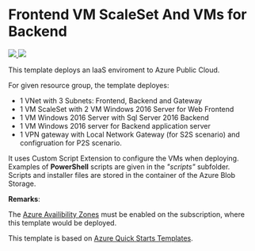 # Frontend VM ScaleSet And VMs for Backend
<a href="https://portal.azure.com/#create/Microsoft.Template/uri/https%3A%2F%2Fraw.githubusercontent.com%2FSoruk%2FAzureRMTemplates%2Fmaster%2FFrontendVMScaleSetAndVMsBackend%2Ftemplate.json" target="_blank">
    <img src="http://azuredeploy.net/deploybutton.png"/>
</a>
<a href="http://armviz.io/#/?load=https%3A%2F%2Fraw.githubusercontent.com%2FSoruk%2FAzureRMTemplates%2Fmaster%2FFrontendVMScaleSetAndVMsBackend%2Ftemplate.json" target="_blank">
    <img src="http://armviz.io/visualizebutton.png"/>
</a>

This template deploys an IaaS enviroment to Azure Public Cloud.

For given resource group, the template deployes:
* 1 VNet with 3 Subnets: Frontend, Backend and Gateway
* 1 VM ScaleSet with 2 VM Windows 2016 Server for Web Frontend
* 1 VM Windows 2016 Server with Sql Server 2016 Backend
* 1 VM Windows 2016 server for Backend application server
* 1 VPN gateway with Local Network Gateway (for S2S scenario) and configruation for P2S scenario.

It uses Custom Script Extension to configure the VMs when deploying.
Examples of **PowerShell** scripts are given in the _"scripts"_ subfolder.  
Scripts and installer files are stored in the container of the Azure Blob Storage.

**Remarks**:

The [Azure Availibility Zones](http://aka.ms/azenroll) must be enabled on the subscription, where this template would be deployed.

This template is based on [Azure Quick Starts Templates](https://github.com/Azure/azure-quickstart-templates).